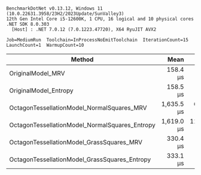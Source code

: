 ```

BenchmarkDotNet v0.13.12, Windows 11 (10.0.22631.3958/23H2/2023Update/SunValley3)
12th Gen Intel Core i5-12600K, 1 CPU, 16 logical and 10 physical cores
.NET SDK 8.0.303
  [Host] : .NET 7.0.12 (7.0.1223.47720), X64 RyuJIT AVX2

Job=MediumRun  Toolchain=InProcessNoEmitToolchain  IterationCount=15  
LaunchCount=1  WarmupCount=10  

```
| Method                                         | Mean       | Error     | StdDev    |
|----------------------------------------------- |-----------:|----------:|----------:|
| OriginalModel_MRV                              |   158.4 μs |   0.68 μs |   0.60 μs |
| OriginalModel_Entropy                          |   158.5 μs |   1.53 μs |   1.28 μs |
| OctagonTessellationModel_NormalSquares_MRV     | 1,635.5 μs |  66.67 μs |  62.37 μs |
| OctagonTessellationModel_NormalSquares_Entropy | 1,619.0 μs | 119.07 μs | 111.38 μs |
| OctagonTessellationModel_GrassSquares_MRV      |   330.4 μs |   8.54 μs |   7.99 μs |
| OctagonTessellationModel_GrassSquares_Entropy  |   333.1 μs |   6.32 μs |   5.61 μs |
